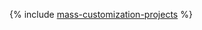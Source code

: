 {% include [mass-customization-projects](../../_tutorials/ml-ai/automation-community-settings.md) %}
